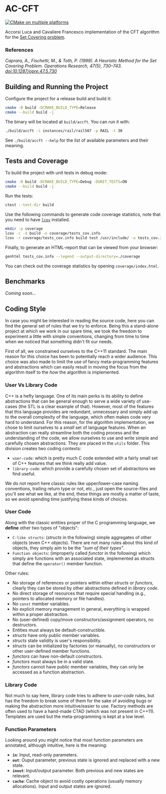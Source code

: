 <!--
SPDX-FileCopyrightText: 2024 Francesco Cavaliere <francescocava95@gmail.com>
SPDX-License-Identifier: MIT
-->

# AC-CFT

[![CMake on multiple platforms](https://github.com/falcopt/scp/actions/workflows/c-cpp.yml/badge.svg)](https://github.com/falcopt/scp/actions/workflows/c-cpp.yml)

Accorsi Luca and Cavaliere Francesco implementation of the CFT algorithm for the [Set Covering problem](https://en.wikipedia.org/wiki/Set_cover_problem).

### References
*Caprara, A., Fischetti, M., & Toth, P. (1999). A Heuristic Method for the Set Covering Problem. Operations Research, 47(5), 730–743. [doi:10.1287/opre.47.5.730](https://doi.org/10.1287/opre.47.5.730)*

## Building and Running the Project

Configure the project for a release build and build it:

```bash
cmake -B build -DCMAKE_BUILD_TYPE=Release
cmake --build build -j
```

The binary will be located at `build/accft`.
You can run it with:

```bash
./build/accft -i instances/rail/rail507 -p RAIL -t 30 
```

See `./build/accft --help` for the list of available parameters and their meaning.

## Tests and Coverage

To build the project with unit tests in debug mode:

```bash
cmake -B build -DCMAKE_BUILD_TYPE=Debug -DUNIT_TESTS=ON 
cmake --build build -j
```

Run the tests:

```bash
ctest --test-dir build
```

Use the following commands to generate code coverage statistics, note that you need to have [`lcov`](https://github.com/linux-test-project/lcov) installed.

```bash
mkdir -p coverage
lcov -c -d build -o coverage/tests_cov.info
lcov -r coverage/tests_cov.info build test /usr/include/ -o tests_cov.info
```

Finally, to generate an HTML-report that can be viewed from your browser:

```bash
genhtml tests_cov.info --legend --output-directory=./coverage
```

You can check out the coverage statistics by opening `coverage/index.html`.

## Benchmarks
_Coming soon..._

## Coding Style

In case you might be interested in reading the source code, here you can find the general set of rules that we try to enforce. Being this a stand-alone project at which we work in our spare time, we took the freedom to experiment a little with simple conventions, changing from time to time when we noticed that something didn't fit our needs.

First of all, we constrained ourselves to the C++11 standard. The main reason for this choice has been to potentially reach a wider audience. This choice was also made to limit the use of fancy meta-programming features and abstractions which can easily result in moving the focus from the algorithm itself to the _how_ the algorithm is implemented.

### User Vs Library Code

C++ is a hefty language. One of its main perks is its ability to define abstractions that can be general enough to serve a wide variety of use-cases (the STL is a clear example of that). However, most of the features that this language provides are redundant, unnecessary and simply add up to the overall complexity of the language, which often makes code very hard to understand. For this reason, for the algorithm implementation, we chose to limit ourselves to a _small_ set of language features. When an abstraction can really streamline both the coding process and the understanding of the code, we allow ourselves to use and write simple and carefully chosen abstractions. They are placed in the `utils` folder. This division creates two coding contexts:

- `user-code`: which is pretty much C code extended with a fairly small set of C++ features that we think really add value.
- `library-code`: which provide a carefully chosen set of abstractions we find useful.

We do not report here classic rules like upper/lower-case naming conventions, trailing return type or not, etc., just open the source-files and you'll see what we like, at the end, these things are mostly a matter of taste, so we avoid spending time justifying these kinds of choices.

### User Code

Along with the classic entities proper of the C programming language, we **define** other two types of "objects":

- `C-like structs`: (_structs_ in the following) simple aggregates of other objects (even C++ objects). There are not many rules about this kind of objects, they simply aim to be the _"sum of their types"_.
- `Function objects`: (improperly called _functor_ in the following) which simply are functions with an associated state, implemented as structs that define the `operator()` member function.

Other rules:

- No storage of references or pointers within either _structs_ or _functors_, clearly they can be stored by other abstractions defined in _library code_.
- No direct storage of resources that require special handling (e.g., pointers to allocated memory or file handles).
- No `const` member variables.
- No explicit memory management in general, everything is wrapped within a proper abstraction.
- No (user-defined) copy/move constructors/assignment operators, no destructors.
- Entities must always be default-constructible.
- _structs_ have only public member variables.
- _structs_ state validity is user's responsibility.
- _structs_ can be initialized by factories (or manually), no constructors or other user-defined member functions.
- _functors_ can have non-default constructors.
- _functors_ must always be in a valid state.
- _functors_ cannot have public member variables, they can only be accessed as a function abstraction.


### Library Code

Not much to say here, library code tries to adhere to _user-code_ rules, but has the freedom to break some of them for the sake of avoiding bugs or making the abstraction more intuitive/easier to use. Factory methods are often used to have a hand-made CTAD (which was not present in C++11). Templates are used but the meta-programming is kept at a low level.

### Function Parameters

Looking around you might notice that most function parameters are annotated, although intuitive,
 here is the meaning:

- **`in`**: Input, read-only parameters.
- **`out`**: Ouput parameter, previous state is ignored and replaced with a new state.
- **`inout`**: Input/output parameter. Both previous and new states are relevant.
- **`cache`**: Cache object to avoid costly operations (usually memory allocations). Input and output states are ignored.


